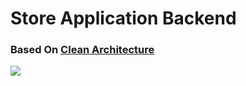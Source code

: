 # Store Application Backend 
### Based On  [Clean Architecture](https://github.com/jasontaylordev/CleanArchitecture.git)
![](https://user-images.githubusercontent.com/55551677/210322182-eeff2a6e-4ef4-46f8-aab0-69f2c9f03281.png)
